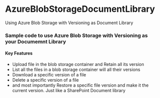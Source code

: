# AzureBlobStorageDocumentLibrary
Using Azure Blob Storage with Versioning as Document Library

### Sample code to use Azure Blob Storage with Versioning as your Documemnt Library 
#### Key Features
- Upload file in the blob storage container and Retain all its version
- List all the files in a blob storage container will all their versions
- Download a specific version of a file
- Delete a specific version of a file
- and most importantly Restore a specific file version and make it the current version. Just like a SharePoint Document library 
